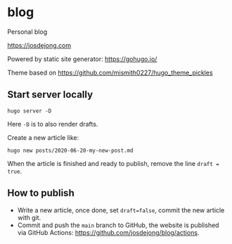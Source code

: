 blog
====

Personal blog

https://josdejong.com

Powered by static site generator: https://gohugo.io/

Theme based on https://github.com/mismith0227/hugo_theme_pickles


## Start server locally

```
hugo server -D
```

Here `-D` is to also render drafts.

Create a new article like:

```
hugo new posts/2020-06-20-my-new-post.md
```

When the article is finished and ready to publish, remove the line `draft = true`.


## How to publish

- Write a new article, once done, set `draft=false`, commit the new article with git.
- Commit and push the `main` branch to GitHub, the website is published via GitHub Actions: https://github.com/josdejong/blog/actions.

